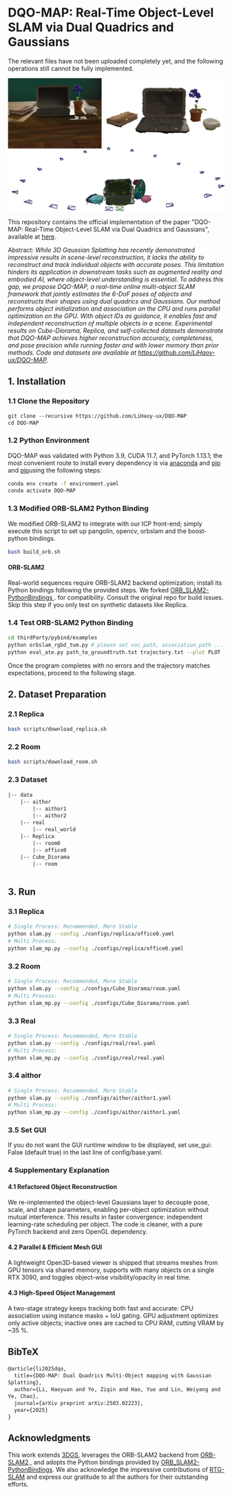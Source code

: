 ﻿

# DQO-MAP: Real-Time Object-Level SLAM via Dual Quadrics and Gaussians

The relevant files have not been uploaded completely yet, and the following operations still cannot be fully implemented.

![gui_example_change](gui_example_change.jpg)

This repository contains the official implementation of the paper "DQO-MAP: Real-Time Object-Level SLAM via Dual Quadrics and Gaussians", available at [here](https://github.com/LiHaoy-ux/DQO-MAP).

Abstract: *While 3D Gaussian Splatting has recently demonstrated impressive results in scene-level reconstruction, it lacks the ability to reconstruct and track individual objects with accurate poses. This limitation hinders its application in downstream tasks such as augmented reality and embodied AI, where object-level understanding is essential. To address this gap, we propose DQO-MAP, a real-time online multi-object SLAM framework that jointly estimates the 6-DoF poses of objects and reconstructs their shapes using dual quadrics and Gaussians. Our method performs object initialization and association on the CPU and runs parallel optimization on the GPU. With object IDs as guidance, it enables fast and independent reconstruction of multiple objects in a scene. Experimental results on *Cube-Diorama*, *Replica*, and self-collected datasets demonstrate that DQO-MAP achieves higher reconstruction accuracy, completeness, and pose precision while running faster and with lower memory than prior methods. Code and datasets are available at https://github.com/LiHaoy-ux/DQO-MAP.*


## 1. Installation

### 1.1 Clone the Repository

```
git clone --recursive https://github.com/LiHaoy-ux/DQO-MAP
cd DQO-MAP
```

### 1.2 Python Environment
DQO-MAP was validated with Python 3.9, CUDA 11.7, and PyTorch 1.13.1; the most convenient route to install every dependency is via [anaconda](https://www.anaconda.com/) and [pip](https://pypi.org/project/pip/)  and [pip](https://pypi.org/project/pip/)using the following steps:

```bash
conda env create -f environment.yaml
conda activate DQO-MAP
```

### 1.3 Modified ORB-SLAM2 Python Binding
We modified ORB-SLAM2 to integrate with our ICP front-end; simply execute this script to set up pangolin, opencv, orbslam and the boost-python bindings.

```bash
bash build_orb.sh
```
#### ORB-SLAM2 
Real-world sequences require ORB-SLAM2 backend optimization;  install its Python bindings following the provided steps.  We forked [ORB_SLAM2-PythonBindings
](https://github.com/jskinn/ORB_SLAM2-PythonBindings). for compatibility.  Consult the original repo for build issues.  Skip this step if you only test on synthetic datasets like Replica.


### 1.4 Test ORB-SLAM2 Python Binding
```bash
cd thirdParty/pybind/examples
python orbslam_rgbd_tum.py # please set voc_path, association_path ...
python eval_ate.py path_to_groundtruth.txt trajectory.txt --plot PLOT --verbose
```
Once the program completes with no errors and the trajectory matches expectations, proceed to the following stage.
## 2. Dataset Preparation
### 2.1 Replica
```bash
bash scripts/download_replica.sh
```
### 2.2 Room
```bash
bash scripts/download_room.sh
```

### 2.3 Dataset

```
|-- data
    |-- aithor
        |-- aithor1
        |-- aithor2
    |-- real
    	|-- real_world
    |-- Replica
    	|-- room0
    	|-- office0
    |-- Cube_Diorama
    	|-- room
    	
```

## 3. Run


### 3.1 Replica
```bash
# Single Process: Recommended, More Stable
python slam.py --config ./configs/replica/office0.yaml
# Multi Process: 
python slam_mp.py --config ./configs/replica/office0.yaml
```

### 3.2 Room
```bash
# Single Process: Recommended, More Stable
python slam.py --config ./configs/Cube_Diorama/room.yaml
# Multi Process: 
python slam_mp.py --config ./configs/Cube_Diorama/room.yaml
```

### 3.3 Real
```bash
# Single Process: Recommended, More Stable
python slam.py --config ./configs/real/real.yaml
# Multi Process: 
python slam_mp.py --config ./configs/real/real.yaml
```

### 3.4 aithor
```bash
# Single Process: Recommended, More Stable
python slam.py --config ./configs/aithor/aithor1.yaml
# Multi Process: 
python slam_mp.py --config ./configs/aithor/aithor1.yaml
```
### 3.5 Set GUI

If you do not want the GUI runtime window to be displayed, set use_gui: False (default true) in the last line of config/base.yaml.

### 4 Supplementary Explanation

#### 4.1 Refactored Object Reconstruction
We re-implemented the object-level Gaussians layer to decouple pose, scale, and shape parameters, enabling per-object optimization without mutual interference. This results in faster convergence: independent learning-rate scheduling per object. The code is cleaner, with a pure PyTorch backend and zero OpenGL dependency.
#### 4.2 Parallel & Efficient Mesh GUI
A lightweight Open3D-based viewer is shipped that streams meshes from GPU tensors via shared memory, supports with many objects on a single RTX 3090, and toggles object-wise visibility/opacity in real time.
#### 4.3 High-Speed Object Management
A two-stage strategy keeps tracking both fast and accurate: CPU association using instance masks + IoU gating. GPU adjustment optimizes only active objects; inactive ones are cached to CPU RAM, cutting VRAM by ~35 %.


<section class="section" id="BibTeX">
  <div class="container is-max-desktop content">
    <h2 class="title">BibTeX</h2>
    <pre><code>@article{li2025dqo,
  title={DQO-MAP: Dual Quadrics Multi-Object mapping with Gaussian Splatting},
  author={Li, Haoyuan and Ye, Ziqin and Hao, Yue and Lin, Weiyang and Ye, Chao},
  journal={arXiv preprint arXiv:2503.02223},
  year={2025}
}</code></pre>
  </div>
</section>


## Acknowledgments
This work extends [3DGS](https://github.com/graphdeco-inria/gaussian-splatting), leverages the ORB-SLAM2 backend from [ORB-SLAM2](https://github.com/raulmur/ORB_SLAM2)., and adopts the Python bindings provided by [ORB_SLAM2-PythonBindings](https://github.com/jskinn/ORB_SLAM2-PythonBindings). We also acknowledge the impressive contributions of  [RTG-SLAM](https://github.com/MisEty/RTG-SLAM) and express our gratitude to all the authors for their outstanding efforts.
